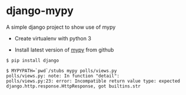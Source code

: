 # django-mypy

A simple django project to show use of mypy

* Create virtualenv with python 3

* Install latest version of [mypy](https://github.com/python/mypy)
from github

```
$ pip install django

$ MYPYPATH=`pwd`/stubs mypy polls/views.py
polls/views.py: note: In function "detail":
polls/views.py:23: error: Incompatible return value type: expected django.http.response.HttpResponse, got builtins.str
```
